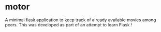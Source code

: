 motor
=====

A minimal flask application to keep track of already available movies among peers.
This was developed as part of an attempt to learn Flask !
